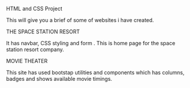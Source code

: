 HTML and CSS Project

This will give you a brief of some of websites i have created.

THE SPACE STATION RESORT

 It has navbar, CSS styling and form . This is home page for the space station resort company.

MOVIE THEATER

This site has used bootstap utilities and components which has columns, badges and shows available movie timings.
 
  
